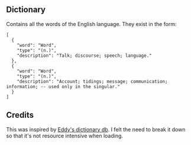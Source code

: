 ## Dictionary
Contains all the words of the English language.
They exist in the form:
```
[
  {
    "word": "Word",
    "type": "(n.)",
    "description": "Talk; discourse; speech; language."
  },
  {
    "word": "Word",
    "type": "(n.)",
    "description": "Account; tidings; message; communication; information; -- used only in the singular."
  }
]
```
## Credits
This was inspired by [Eddy's dictionary db](https://github.com/eddydn/DictionaryDatabase). I felt the need to break it down so that it's not resource intensive when loading.
